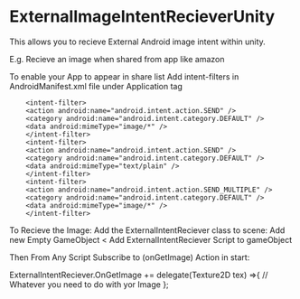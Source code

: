 # ExternalImageIntentRecieverUnity

This allows you to recieve External Android image intent within unity.

E.g. Recieve an image when shared from app like amazon

To enable your App to appear in share list
Add intent-filters in AndroidManifest.xml file under Application tag

   
        <intent-filter>
        <action android:name="android.intent.action.SEND" />
        <category android:name="android.intent.category.DEFAULT" />
        <data android:mimeType="image/*" />
        </intent-filter>
        <intent-filter>
        <action android:name="android.intent.action.SEND" />
        <category android:name="android.intent.category.DEFAULT" />
        <data android:mimeType="text/plain" />
        </intent-filter>
        <intent-filter>
        <action android:name="android.intent.action.SEND_MULTIPLE" />
        <category android:name="android.intent.category.DEFAULT" />
        <data android:mimeType="image/*" />
        </intent-filter>



To Recieve the Image: 
  Add the ExternalIntentReciever class to scene:
    Add new Empty GameObject < Add ExternalIntentReciever Script to gameObject

Then From Any Script Subscribe to (onGetImage) Action in start:

  ExternalIntentReciever.OnGetImage += delegate(Texture2D tex) =>{
    // Whatever you need to do with yor Image
  };
 
